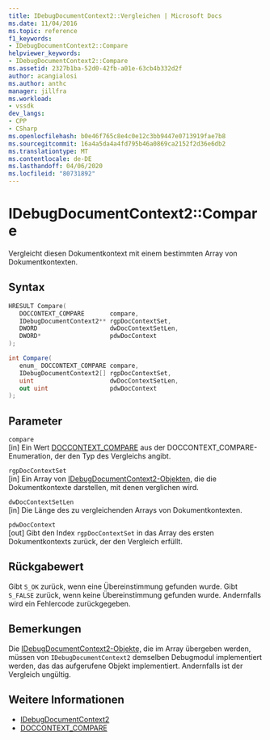 ```yaml
---
title: IDebugDocumentContext2::Vergleichen | Microsoft Docs
ms.date: 11/04/2016
ms.topic: reference
f1_keywords:
- IDebugDocumentContext2::Compare
helpviewer_keywords:
- IDebugDocumentContext2::Compare
ms.assetid: 2327b1ba-52d0-42fb-a01e-63cb4b332d2f
author: acangialosi
ms.author: anthc
manager: jillfra
ms.workload:
- vssdk
dev_langs:
- CPP
- CSharp
ms.openlocfilehash: b0e46f765c8e4c0e12c3bb9447e0713919fae7b8
ms.sourcegitcommit: 16a4a5da4a4fd795b46a0869ca2152f2d36e6db2
ms.translationtype: MT
ms.contentlocale: de-DE
ms.lasthandoff: 04/06/2020
ms.locfileid: "80731892"
---
```

# <a name="idebugdocumentcontext2compare"></a>IDebugDocumentContext2::Compare
Vergleicht diesen Dokumentkontext mit einem bestimmten Array von Dokumentkontexten.

## <a name="syntax"></a>Syntax

```cpp
HRESULT Compare( 
   DOCCONTEXT_COMPARE       compare,
   IDebugDocumentContext2** rgpDocContextSet,
   DWORD                    dwDocContextSetLen,
   DWORD*                   pdwDocContext
);
```

```csharp
int Compare( 
   enum_ DOCCONTEXT_COMPARE compare,
   IDebugDocumentContext2[] rgpDocContextSet,
   uint                     dwDocContextSetLen,
   out uint                 pdwDocContext
);
```

## <a name="parameters"></a>Parameter
`compare`\
[in] Ein Wert [DOCCONTEXT_COMPARE](../../../extensibility/debugger/reference/doccontext-compare.md) aus der DOCCONTEXT_COMPARE-Enumeration, der den Typ des Vergleichs angibt.

`rgpDocContextSet`\
[in] Ein Array von [IDebugDocumentContext2-Objekten,](../../../extensibility/debugger/reference/idebugdocumentcontext2.md) die die Dokumentkontexte darstellen, mit denen verglichen wird.

`dwDocContextSetLen`\
[in] Die Länge des zu vergleichenden Arrays von Dokumentkontexten.

`pdwDocContext`\
[out] Gibt den Index `rgpDocContextSet` in das Array des ersten Dokumentkontexts zurück, der den Vergleich erfüllt.

## <a name="return-value"></a>Rückgabewert
 Gibt `S_OK` zurück, wenn eine Übereinstimmung gefunden wurde. Gibt `S_FALSE` zurück, wenn keine Übereinstimmung gefunden wurde. Andernfalls wird ein Fehlercode zurückgegeben.

## <a name="remarks"></a>Bemerkungen
 Die [IDebugDocumentContext2-Objekte,](../../../extensibility/debugger/reference/idebugdocumentcontext2.md) die im Array übergeben werden, müssen von `IDebugDocumentContext2` demselben Debugmodul implementiert werden, das das aufgerufene Objekt implementiert. Andernfalls ist der Vergleich ungültig.

## <a name="see-also"></a>Weitere Informationen
- [IDebugDocumentContext2](../../../extensibility/debugger/reference/idebugdocumentcontext2.md)
- [DOCCONTEXT_COMPARE](../../../extensibility/debugger/reference/doccontext-compare.md)
